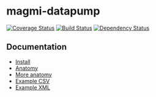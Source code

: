 magmi-datapump
==============

[![Coverage Status](https://coveralls.io/repos/lsv/magmi-datapump/badge.png?branch=master)](https://coveralls.io/r/lsv/magmi-datapump?branch=master)
[![Build Status](https://travis-ci.org/lsv/magmi-datapump.png?branch=master)](https://travis-ci.org/lsv/magmi-datapump)
[![Dependency Status](https://www.versioneye.com/user/projects/521f87ba632bac0e9200003f/badge.png)](https://www.versioneye.com/user/projects/521f87ba632bac0e9200003f)

## Documentation

 - [Install]()
 - [Anatomy]()
 - [More anatomy]()
 - [Example CSV]()
 - [Example XML]()